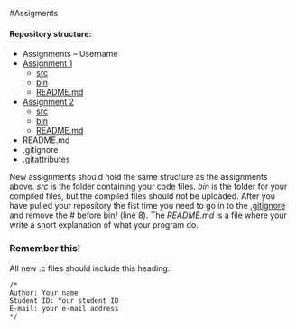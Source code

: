#Assigments

#### Repository structure:
-	Assignments – Username
  -	[Assignment 1](Assignment_1)
    -	[src](Assignment_1/src)
    -	[bin](Assignment_1/bin)
    -	[README.md](Assignment_1/README.md)
  -	[Assignment 2](Assignment_2)
    -	[src](Assignment_2/src)
    -	[bin](Assignment_2/bin)
    -	[README.md](Assignment_2/README.md)
-	README.md
-	.gitignore
-	.gitattributes

New assignments should hold the same structure as the assignments above.
*src* is the folder containing your code files.
*bin* is the folder for your compiled files, but the compiled files should not be uploaded.
After you have pulled your repository the fist time you need to go in to the [.gitignore](.gitignore) and remove the # before bin/ (line 8).
The *README.md* is a file where your write a short explanation of what your program do.

### Remember this!
All new .c files should include this heading:
```clang
/*
Author: Your name
Student ID: Your student ID
E-mail: your e-mail address
*/

```
